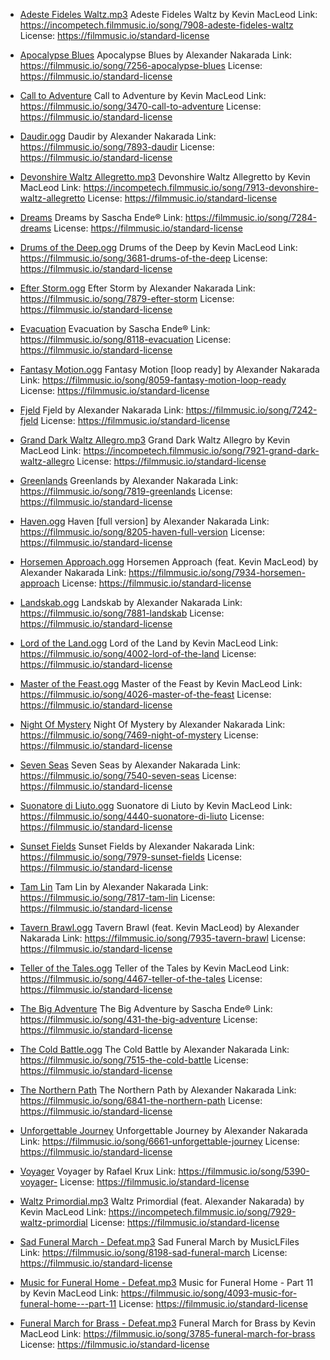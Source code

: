 - [Adeste Fideles Waltz.mp3](https://incompetech.filmmusic.io/song/7908-adeste-fideles-waltz)
Adeste Fideles Waltz by Kevin MacLeod
Link: https://incompetech.filmmusic.io/song/7908-adeste-fideles-waltz
License: https://filmmusic.io/standard-license

- [Apocalypse Blues](https://filmmusic.io/song/7256-apocalypse-blues)
Apocalypse Blues by Alexander Nakarada
Link: https://filmmusic.io/song/7256-apocalypse-blues
License: https://filmmusic.io/standard-license

- [Call to Adventure](https://filmmusic.io/song/3470-call-to-adventure)
Call to Adventure by Kevin MacLeod
Link: https://filmmusic.io/song/3470-call-to-adventure
License: https://filmmusic.io/standard-license

- [Daudir.ogg](https://filmmusic.io/song/7893-daudir)
Daudir by Alexander Nakarada
Link: https://filmmusic.io/song/7893-daudir
License: https://filmmusic.io/standard-license

- [Devonshire Waltz Allegretto.mp3](https://incompetech.filmmusic.io/song/7913-devonshire-waltz-allegretto)
Devonshire Waltz Allegretto by Kevin MacLeod
Link: https://incompetech.filmmusic.io/song/7913-devonshire-waltz-allegretto
License: https://filmmusic.io/standard-license

- [Dreams](https://filmmusic.io/song/7284-dreams)
Dreams by Sascha Ende®
Link: https://filmmusic.io/song/7284-dreams
License: https://filmmusic.io/standard-license

- [Drums of the Deep.ogg](https://filmmusic.io/song/3681-drums-of-the-deep)
Drums of the Deep by Kevin MacLeod
Link: https://filmmusic.io/song/3681-drums-of-the-deep
License: https://filmmusic.io/standard-license

- [Efter Storm.ogg](https://filmmusic.io/song/7879-efter-storm)
Efter Storm by Alexander Nakarada
Link: https://filmmusic.io/song/7879-efter-storm
License: https://filmmusic.io/standard-license

- [Evacuation](https://filmmusic.io/song/8118-evacuation)
Evacuation by Sascha Ende®
Link: https://filmmusic.io/song/8118-evacuation
License: https://filmmusic.io/standard-license

- [Fantasy Motion.ogg](https://filmmusic.io/song/8059-fantasy-motion-loop-ready)
Fantasy Motion [loop ready] by Alexander Nakarada
Link: https://filmmusic.io/song/8059-fantasy-motion-loop-ready
License: https://filmmusic.io/standard-license

- [Fjeld](https://filmmusic.io/song/7242-fjeld)
Fjeld by Alexander Nakarada
Link: https://filmmusic.io/song/7242-fjeld
License: https://filmmusic.io/standard-license

- [Grand Dark Waltz Allegro.mp3](https://incompetech.filmmusic.io/song/7921-grand-dark-waltz-allegro)
Grand Dark Waltz Allegro by Kevin MacLeod
Link: https://incompetech.filmmusic.io/song/7921-grand-dark-waltz-allegro
License: https://filmmusic.io/standard-license

- [Greenlands](https://filmmusic.io/song/7819-greenlands)
Greenlands by Alexander Nakarada
Link: https://filmmusic.io/song/7819-greenlands
License: https://filmmusic.io/standard-license

- [Haven.ogg](https://filmmusic.io/song/8205-haven-full-version)
Haven [full version] by Alexander Nakarada
Link: https://filmmusic.io/song/8205-haven-full-version
License: https://filmmusic.io/standard-license

- [Horsemen Approach.ogg](https://filmmusic.io/song/7934-horsemen-approach)
Horsemen Approach (feat. Kevin MacLeod) by Alexander Nakarada
Link: https://filmmusic.io/song/7934-horsemen-approach
License: https://filmmusic.io/standard-license

- [Landskab.ogg](https://filmmusic.io/song/7881-landskab)
Landskab by Alexander Nakarada
Link: https://filmmusic.io/song/7881-landskab
License: https://filmmusic.io/standard-license

- [Lord of the Land.ogg](https://filmmusic.io/song/4002-lord-of-the-land)
Lord of the Land by Kevin MacLeod
Link: https://filmmusic.io/song/4002-lord-of-the-land
License: https://filmmusic.io/standard-license

- [Master of the Feast.ogg](https://filmmusic.io/song/4026-master-of-the-feast)
Master of the Feast by Kevin MacLeod
Link: https://filmmusic.io/song/4026-master-of-the-feast
License: https://filmmusic.io/standard-license

- [Night Of Mystery](https://filmmusic.io/song/7469-night-of-mystery)
Night Of Mystery by Alexander Nakarada
Link: https://filmmusic.io/song/7469-night-of-mystery
License: https://filmmusic.io/standard-license

- [Seven Seas](https://filmmusic.io/song/7540-seven-seas)
Seven Seas by Alexander Nakarada
Link: https://filmmusic.io/song/7540-seven-seas
License: https://filmmusic.io/standard-license

- [Suonatore di Liuto.ogg](https://filmmusic.io/song/4440-suonatore-di-liuto)
Suonatore di Liuto by Kevin MacLeod
Link: https://filmmusic.io/song/4440-suonatore-di-liuto
License: https://filmmusic.io/standard-license

- [Sunset Fields](https://filmmusic.io/song/7979-sunset-fields)
Sunset Fields by Alexander Nakarada
Link: https://filmmusic.io/song/7979-sunset-fields
License: https://filmmusic.io/standard-license

- [Tam Lin](https://filmmusic.io/song/7817-tam-lin)
Tam Lin by Alexander Nakarada
Link: https://filmmusic.io/song/7817-tam-lin
License: https://filmmusic.io/standard-license

- [Tavern Brawl.ogg](https://filmmusic.io/song/7935-tavern-brawl)
Tavern Brawl (feat. Kevin MacLeod) by Alexander Nakarada
Link: https://filmmusic.io/song/7935-tavern-brawl
License: https://filmmusic.io/standard-license

- [Teller of the Tales.ogg](https://filmmusic.io/song/4467-teller-of-the-tales)
Teller of the Tales by Kevin MacLeod
Link: https://filmmusic.io/song/4467-teller-of-the-tales
License: https://filmmusic.io/standard-license

- [The Big Adventure](https://filmmusic.io/song/431-the-big-adventure)
The Big Adventure by Sascha Ende®
Link: https://filmmusic.io/song/431-the-big-adventure
License: https://filmmusic.io/standard-license

- [The Cold Battle.ogg](https://filmmusic.io/song/7515-the-cold-battle)
The Cold Battle by Alexander Nakarada
Link: https://filmmusic.io/song/7515-the-cold-battle
License: https://filmmusic.io/standard-license

- [The Northern Path](https://filmmusic.io/song/6841-the-northern-path)
The Northern Path by Alexander Nakarada
Link: https://filmmusic.io/song/6841-the-northern-path
License: https://filmmusic.io/standard-license

- [Unforgettable Journey](https://filmmusic.io/song/6661-unforgettable-journey)
Unforgettable Journey by Alexander Nakarada
Link: https://filmmusic.io/song/6661-unforgettable-journey
License: https://filmmusic.io/standard-license

- [Voyager](https://filmmusic.io/song/5390-voyager-)
Voyager  by Rafael Krux
Link: https://filmmusic.io/song/5390-voyager-
License: https://filmmusic.io/standard-license

- [Waltz Primordial.mp3](https://incompetech.filmmusic.io/song/7929-waltz-primordial)
Waltz Primordial (feat. Alexander Nakarada) by Kevin MacLeod
Link: https://incompetech.filmmusic.io/song/7929-waltz-primordial
License: https://filmmusic.io/standard-license

- [Sad Funeral March - Defeat.mp3](https://filmmusic.io/song/8198-sad-funeral-march)
Sad Funeral March by MusicLFiles
Link: https://filmmusic.io/song/8198-sad-funeral-march
License: https://filmmusic.io/standard-license

- [Music for Funeral Home - Defeat.mp3](https://filmmusic.io/song/4093-music-for-funeral-home---part-11)
Music for Funeral Home - Part 11 by Kevin MacLeod
Link: https://filmmusic.io/song/4093-music-for-funeral-home---part-11
License: https://filmmusic.io/standard-license

- [Funeral March for Brass - Defeat.mp3](https://filmmusic.io/song/3785-funeral-march-for-brass)
Funeral March for Brass by Kevin MacLeod
Link: https://filmmusic.io/song/3785-funeral-march-for-brass
License: https://filmmusic.io/standard-license
